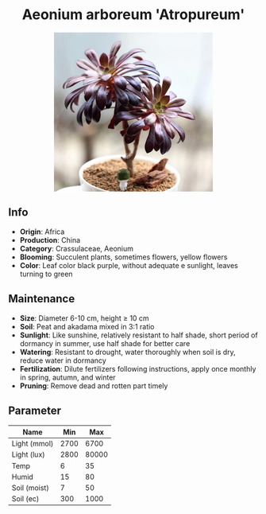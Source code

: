 <h1 align='center'>Aeonium arboreum 'Atropureum'</h1>
<p align="center">
    <img 
        align='center'
        width='320'
        src="../images/aeonium arboreum atropureum.png" 
        alt='Aeonium arboreum 'Atropureum'' />
</p>

## Info

 - **Origin**: Africa
 - **Production**: China
 - **Category**: Crassulaceae, Aeonium
 - **Blooming**: Succulent plants, sometimes flowers, yellow flowers
 - **Color**: Leaf color black purple, without adequate e sunlight, leaves turning to green

## Maintenance

 - **Size**: Diameter 6-10 cm, height ≥ 10 cm
 - **Soil**: Peat and akadama mixed in 3:1 ratio
 - **Sunlight**: Like sunshine, relatively resistant to half shade, short period of dormancy in summer, use half shade for better care
 - **Watering**: Resistant to drought, water thoroughly when soil is dry, reduce water in dormancy
 - **Fertilization**: Dilute fertilizers following instructions, apply once monthly in spring, autumn, and winter
 - **Pruning**: Remove dead and rotten part timely

## Parameter

| Name         | Min  | Max   |
|--------------|------|-------|
| Light (mmol) | 2700 | 6700  |
| Light (lux)  | 2800 | 80000 |
| Temp         | 6    | 35    |
| Humid        | 15   | 80    |
| Soil (moist) | 7   | 50    |
| Soil (ec)    | 300  | 1000  |